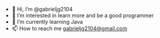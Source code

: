 - 👋 Hi, I’m @gabrieljg2104
- 👀 I’m interested in learn more and be a good programmer
- 🌱 I’m currently learning Java
- 📫 How to reach me gabrieljg2104@gmail.com

<!---
gabrieljg2104/gabrieljg2104 is a ✨ special ✨ repository because its `README.md` (this file) appears on your GitHub profile.
You can click the Preview link to take a look at your changes.
--->
